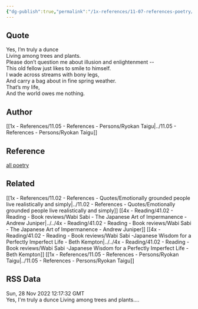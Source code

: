 ```yaml
---
{"dg-publish":true,"permalink":"/1x-references/11-07-references-poetry/yes-im-truly-a-dunce-ryokan-taigu/","dgHomeLink":true,"dgPassFrontmatter":false,"dgShowBacklinks":true,"dgShowLocalGraph":false,"dgShowInlineTitle":true}
---
```



## Quote
Yes, I’m truly a dunce  
Living among trees and plants.  
Please don’t question me about illusion and enlightenment --  
This old fellow just likes to smile to himself.  
I wade across streams with bony legs,  
And carry a bag about in fine spring weather.  
That’s my life,  
And the world owes me nothing.

## Author
[[1x - References/11.05 - References - Persons/Ryokan Taigu|../11.05 - References - Persons/Ryokan Taigu]]

## Reference
[all poetry](https://allpoetry.com/Yes-Im-Truly-A-Dunce-)

## Related
[[1x - References/11.02 - References - Quotes/Emotionally grounded people live realistically and simply|../11.02 - References - Quotes/Emotionally grounded people live realistically and simply]]
[[4x - Reading/41.02 - Reading - Book reviews/Wabi Sabi - The Japanese Art of Impermanence - Andrew Juniper|../../4x - Reading/41.02 - Reading - Book reviews/Wabi Sabi - The Japanese Art of Impermanence - Andrew Juniper]]
[[4x - Reading/41.02 - Reading - Book reviews/Wabi Sabi -Japanese Wisdom for a Perfectly Imperfect Life - Beth Kempton|../../4x - Reading/41.02 - Reading - Book reviews/Wabi Sabi -Japanese Wisdom for a Perfectly Imperfect Life - Beth Kempton]]
[[1x - References/11.05 - References - Persons/Ryokan Taigu|../11.05 - References - Persons/Ryokan Taigu]]

## RSS Data
<div class='date'>Sun, 28 Nov 2022 12:17:32 GMT</div>
<div class='description'>Yes, I'm truly a dunce
Living among trees and plants....
</div>